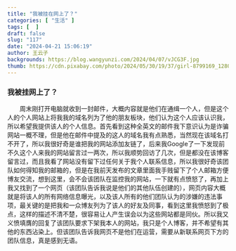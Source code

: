 ```yaml
---
title: "我被挂在网上了？"
categories: [ "生活" ]
tags: [  ]
draft: false
slug: "117"
date: "2024-04-21 15:06:19"
author: 王云子
backgrounds: https://blog.wangyunzi.com/2024/04/07/vJCG3F.jpg
thumb: https://cdn.pixabay.com/photo/2024/05/30/19/37/girl-8799169_1280.jpg
---
```


### 我被挂网上了？
&emsp;&emsp;周末刚打开电脑就收到一封邮件，大概内容就是他们在通缉一个人，但是这个人的个人网站上将我我的域名列为了他的朋友板块，他们认为这个人应该认识我，所以希望我提供该人的个人信息。首先看到这种全英文的邮件我下意识认为是诈骗网站一概不理，但是他在邮件中提及的这人的域名我有点熟悉，当然现在该域名打不开了，所以我很好奇是谁把我的网站添加友链了，后来我Google了一下发现前不久这个人来我的网站留言过一两次，所以我顺势回访了几次，但是都没在该博客留言过，而且我看了网站没有留下过任何关于我个人联系信息，所以我很好奇该团队如何得知我的邮箱的，但是在我前天发布的文章里面我手贱留下了个人邮箱方便博友交流，想到这里，会不会该团队在监控我的网站，一下就有点愤怒了，再加上我又找到了一个网页（该团队告诉我说是他们的其他队伍创建的），网页内容大概就是将该人的所有网络信息曝光，以及该人所有的他们团队认为的涉嫌的违法事项，最关键的是把我和一众博友列为了该人的好友及同事，看到这里我愤怒到了极点，这样的描述不清不楚，很容易让人产生误会以为这些网站都是同伙。所以我又义愤填膺的回复了该团队要求下架我本人的网站，我只是个人博客，并不希望有其他的东西沾染上。但该团队告诉我网页不是他们在运营，需要从新联系网页下方的团队信息，真是感到无语。